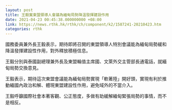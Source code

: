 ```yaml
---
layout: post
title: 王毅冀東盟領導人會議為緬甸局勢降溫發揮建設作用
date: 2021-04-23 00:45:38.000000000 +08:00
link: https://news.rthk.hk/rthk/ch/component/k2/1587241-20210423.htm
categories: rthk
---
```


國務委員兼外長王毅表示，期待即將召開的東盟領導人特別會議能為緬甸局勢緩和降溫發揮建設性作用，對外釋放積極信息。

王毅分別與泰國副總理兼外長及東盟輪值主席國、文萊外交主管部長通電話，就緬甸局勢交換意見。

王毅表示，期待這次東盟會議能為緬甸局勢實現「軟著陸」開好頭，實現有利於推動緬國內政治和解、體現東盟建設性作用，避免域外的不當介入。

王毅呼籲國際社會本著客觀、公正態度，多做有助緩解緬甸緊張局勢的事情，而不是相反。
　　
